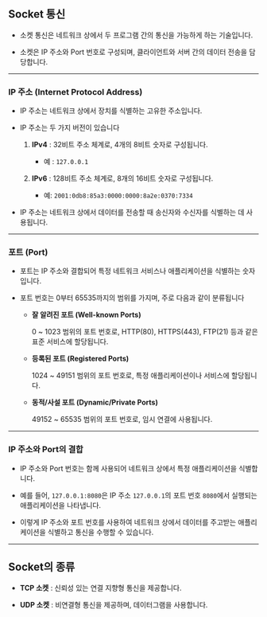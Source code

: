 ## Socket 통신

- 소켓 통신은 네트워크 상에서 두 프로그램 간의 통신을 가능하게 하는 기술입니다.

- 소켓은 IP 주소와 Port 번호로 구성되며, 클라이언트와 서버 간의 데이터 전송을 담당합니다.

---

### IP 주소 (Internet Protocol Address)

- IP 주소는 네트워크 상에서 장치를 식별하는 고유한 주소입니다.

- IP 주소는 두 가지 버전이 있습니다

    1. **IPv4** : 32비트 주소 체계로, 4개의 8비트 숫자로 구성됩니다.

        - 예 : `127.0.0.1`

    2. **IPv6** : 128비트 주소 체계로, 8개의 16비트 숫자로 구성됩니다.

        - 예: `2001:0db8:85a3:0000:0000:8a2e:0370:7334`

- IP 주소는 네트워크 상에서 데이터를 전송할 때 송신자와 수신자를 식별하는 데 사용됩니다.

---

### 포트 (Port)

- 포트는 IP 주소와 결합되어 특정 네트워크 서비스나 애플리케이션을 식별하는 숫자입니다.

- 포트 번호는 0부터 65535까지의 범위를 가지며, 주로 다음과 같이 분류됩니다

    - **잘 알려진 포트 (Well-known Ports)**
    
        0 ~ 1023 범위의 포트 번호로, HTTP(80), HTTPS(443), FTP(21) 등과 같은 표준 서비스에 할당됩니다.

    - **등록된 포트 (Registered Ports)**

        1024 ~ 49151 범위의 포트 번호로, 특정 애플리케이션이나 서비스에 할당됩니다.

    - **동적/사설 포트 (Dynamic/Private Ports)**

        49152 ~ 65535 범위의 포트 번호로, 임시 연결에 사용됩니다.

---

### IP 주소와 Port의 결합

- IP 주소와 Port 번호는 함께 사용되어 네트워크 상에서 특정 애플리케이션을 식별합니다.

- 예를 들어, `127.0.0.1:8080`은 IP 주소 `127.0.0.1`의 포트 번호 `8080`에서 실행되는 애플리케이션을 나타냅니다.

- 이렇게 IP 주소와 포트 번호를 사용하여 네트워크 상에서 데이터를 주고받는 애플리케이션을 식별하고 통신을 수행할 수 있습니다.

---

## Socket의 종류

- **TCP 소켓** : 신뢰성 있는 연결 지향형 통신을 제공합니다.

- **UDP 소켓** : 비연결형 통신을 제공하며, 데이터그램을 사용합니다.